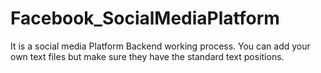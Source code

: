 # Facebook_SocialMediaPlatform
It is a social media Platform Backend working process. You can add your own text files but make sure they have the standard text positions.
